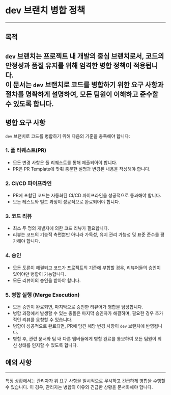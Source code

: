 # dev 브랜치 병합 정책
---

## 목적
`dev` 브랜치는 프로젝트 내 개발의 중심 브랜치로서, 코드의 안정성과 품질 유지를 위해 엄격한 병합 정책이 적용됩니다.  
이 문서는 `dev` 브랜치로 코드를 병합하기 위한 요구 사항과 절차를 명확하게 설명하여, 모든 팀원이 이해하고 준수할 수 있도록 합니다.
---

## 병합 요구 사항
`dev` 브랜치로 코드를 병합하기 위해 다음의 기준을 충족해야 합니다:

### 1. 풀 리퀘스트(PR)
- 모든 변경 사항은 풀 리퀘스트를 통해 제출되어야 합니다.
- PR은 PR Template에 맞춰 충분한 설명과 변경된 내용을 작성해야 합니다.

### 2. CI/CD 파이프라인
- PR에 포함된 코드는 자동화된 CI/CD 파이프라인을 성공적으로 통과해야 합니다.
- 모든 테스트와 빌드 과정이 성공적으로 완료되어야 합니다.

### 3. 코드 리뷰
- 최소 두 명의 개발자에 의한 코드 리뷰가 필요합니다.
- 리뷰는 코드의 기능적 측면뿐만 아니라 가독성, 유지 관리 가능성 및 표준 준수를 평가해야 합니다.

### 4. 승인
- 모든 토론이 해결되고 코드가 프로젝트의 기준에 부합할 경우, 리뷰어들의 승인이 있어야만 병합이 가능합니다.
- 모든 리뷰어의 승인을 받아야 합니다.

### 5. 병합 실행 (Merge Execution)
- 모든 승인이 완료되면, 마지막으로 승인한 리뷰어가 병합을 담당합니다.
- 병합 과정에서 발생할 수 있는 충돌은 마지막 승인자가 해결하며, 필요한 경우 추가적인 리뷰를 요청할 수 있습니다.
- 병합이 성공적으로 완료되면, PR에 담긴 해당 변경 사항이 `dev` 브랜치에 반영됩니다.
- 병합 후, 관련 문서와 팀 내 다른 멤버들에게 병합 완료를 통보하여 모든 팀원이 최신 상태를 인지할 수 있도록 합니다.  

## 예외 사항
---
특정 상황에서는 관리자가 위 요구 사항을 일시적으로 무시하고 긴급하게 병합을 수행할 수 있습니다. 
이 경우, 관리자는 병합의 이유와 긴급한 상황을 문서화해야 합니다.